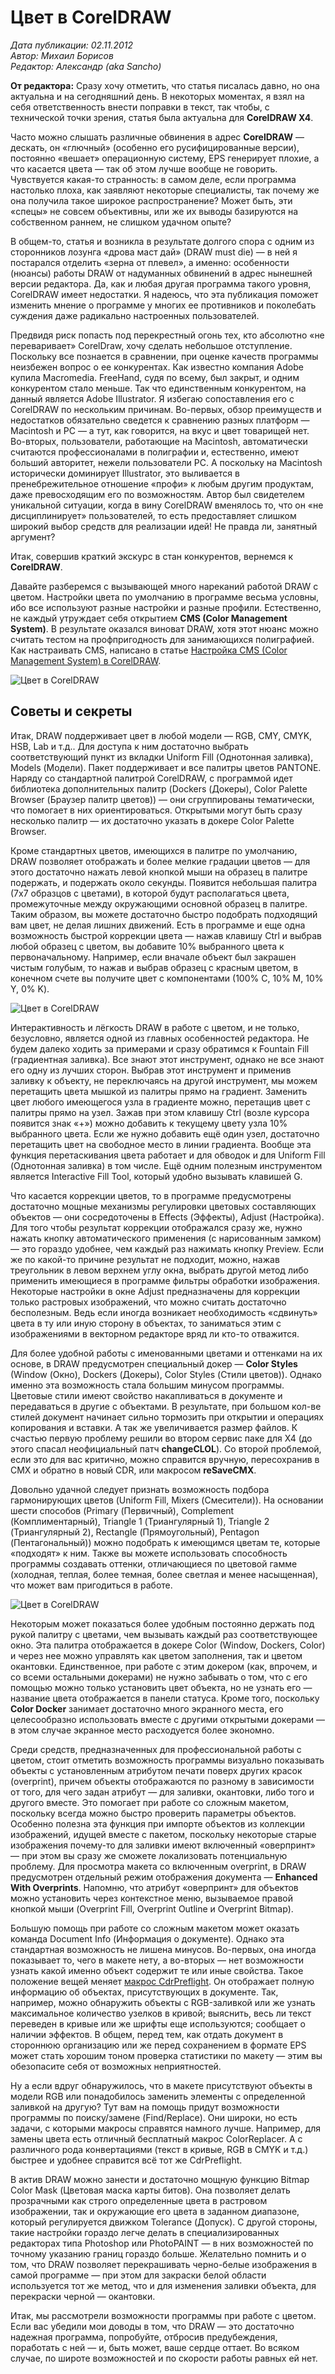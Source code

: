 # Цвет в CorelDRAW

_Дата публикации: 02.11.2012_   
_Автор: Михаил Борисов_   
_Редактор: Александр (aka Sancho)_

**От редактора:** Сразу хочу отметить, что статья писалась давно, но она актуальна и на сегодняшний день. В некоторых моментах, я взял на себя ответственность внести поправки в текст, так чтобы, с технической точки зрения, статья была актуальна для **CorelDRAW Х4**.

Часто можно слышать различные обвинения в адрес **CorelDRAW** — дескать, он «глючный» (особенно его русифицированные версии), постоянно «вешает» операционную систему, EPS генерирует плохие, а что касается цвета — так об этом лучше вообще не говорить. Чувствуется какая-то странность: в самом деле, если программа настолько плоха, как заявляют некоторые специалисты, так почему же она получила такое широкое распространение? Может быть, эти «спецы» не совсем объективны, или же их выводы базируются на собственном раннем, не слишком удачном опыте?

В общем-то, статья и возникла в результате долгого спора с одним из сторонников лозунга «дрова маст дай» (DRAW must die) — в ней я постарался отделить «зерна от плевел», а именно: особенности (нюансы) работы DRAW от надуманных обвинений в адрес нынешней версии редактора. Да, как и любая другая программа такого уровня, CorelDRAW имеет недостатки. Я надеюсь, что эта публикация поможет изменить мнение о программе у многих ее противников и поколебать суждения даже радикально настроенных пользователей.

Предвидя риск попасть под перекрестный огонь тех, кто абсолютно «не переваривает» CorelDraw, хочу сделать небольшое отступление. Поскольку все познается в сравнении, при оценке качеств программы неизбежен вопрос о ее конкурентах. Как известно компания Adobe купила Macromedia. FreeHand, судя по всему, был закрыт, и одним конкурентом стало меньше. Так что единственным конкурентом, на данный является Adobe Illustrator. Я избегаю сопоставления его с CorelDRAW по нескольким причинам. Во-первых, обзор преимуществ и недостатков обязательно сведется к сравнению разных платформ — Macintosh и PC — а тут, как говорится, на вкус и цвет товарищей нет. Во-вторых, пользователи, работающие на Macintosh, автоматически считаются профессионалами в полиграфии и, естественно, имеют больший авторитет, нежели пользователи РС. А поскольку на Macintosh исторически доминирует Illustrator, это выливается в пренебрежительное отношение «профи» к любым другим продуктам, даже превосходящим его по возможностям. Автор был свидетелем уникальной ситуации, когда в вину CorelDRAW вменялось то, что он «не дисциплинирует» пользователей, то есть предоставляет слишком широкий выбор средств для реализации идей! Не правда ли, занятный аргумент?

Итак, совершив краткий экскурс в стан конкурентов, вернемся к **CorelDRAW**.

Давайте разберемся с вызывающей много нареканий работой DRAW с цветом. Настройки цвета по умолчанию в программе весьма условны, ибо все используют разные настройки и разные профили. Естественно, не каждый утруждает себя открытием **CMS (Color Management System)**. В результате оказался виноват DRAW, хотя этот нюанс можно считать тестом на профпригодность для занимающихся полиграфией. Как настраивать CMS, написано в статье [Настройка CMS (Color Management System) в CorelDRAW](../nastroyka-cms-color-management-system-v-coreldraw/index.md).

![Цвет в CorelDRAW](1.png)

## Cоветы и секреты

Итак, DRAW поддерживает цвет в любой модели — RGB, CMY, CMYK, HSB, Lab и т.д.. Для доступа к ним достаточно выбрать соответствующий пункт из вкладки Uniform Fill (Однотонная заливка), Models (Модели). Пакет поддерживает и все палитры цветов PANTONE. Наряду со стандартной палитрой CorelDRAW, с программой идет библиотека дополнительных палитр (Dockers (Докеры), Color Palette Browser (Браузер палитр цветов)) — они сгруппированы тематически, что помогает в них ориентироваться. Открытыми могут быть сразу несколько палитр — их достаточно указать в докере Color Palette Browser.

Кроме стандартных цветов, имеющихся в палитре по умолчанию, DRAW позволяет отображать и более мелкие градации цветов — для этого достаточно нажать левой кнопкой мыши на образец в палитре подержать, и подержать около секунды. Появится небольшая палитра (7x7 образцов с цветами), в которой будут располагаться цвета, промежуточные между окружающими основной образец в палитре. Таким образом, вы можете достаточно быстро подобрать подходящий вам цвет, не делая лишних движений. Есть в программе и еще одна возможность быстрой коррекции цвета — нажав клавишу Ctrl и выбрав любой образец с цветом, вы добавите 10% выбранного цвета к первоначальному. Например, если вначале объект был закрашен чистым голубым, то нажав и выбрав образец с красным цветом, в конечном счете вы получите цвет с компонентами (100% С, 10% М, 10% Y, 0% K).

![Цвет в CorelDRAW](2.png)

Интерактивность и лёгкость DRAW в работе с цветом, и не только, безусловно, является одной из главных особенностей редактора. Не будем далеко ходить за примерами и сразу обратимся к Fountain Fill (градиентная заливка). Все знают этот инструмент, однако не все знают его одну из лучших сторон. Выбрав этот инструмент и применив заливку к объекту, не переключаясь на другой инструмент, мы можем перетащить цвета мышкой из палитры прямо на градиент. Заменить цвет любого имеющегося узла в градиенте можно, перетащив цвет с палитры прямо на узел. Зажав при этом клавишу Ctrl (возле курсора появится знак «+») можно добавить к текущему цвету узла 10% выбранного цвета. Если же нужно добавить ещё один узел, достаточно перетащить цвет на свободное место в линии градиента. Вообще эта функция перетаскивания цвета работает и для обводок и для Uniform Fill (Однотонная заливка) в том числе. Ещё одним полезным инструментом является Interactive Fill Tool, который удобно вызывать клавишей G.

Что касается коррекции цветов, то в программе предусмотрены достаточно мощные механизмы регулировки цветовых составляющих объектов — они сосредоточены в Effects (Эффекты), Adjust (Настройка). Для того чтобы результат коррекции отображался сразу же, нужно нажать кнопку автоматического применения (с нарисованным замком) — это гораздо удобнее, чем каждый раз нажимать кнопку Preview. Если же по какой-то причине результат не подходит, можно, нажав треугольник в левом верхнем углу окна, выбрать другой метод либо применить имеющиеся в программе фильтры обработки изображения. Некоторые настройки в окне Adjust предназначены для коррекции только растровых изображений, что можно считать достаточно бесполезным. Ведь если иногда возникает необходимость «сдвинуть» цвета в ту или иную сторону в объектах, то заниматься этим с изображениями в векторном редакторе вряд ли кто-то отважится.

Для более удобной работы с именованными цветами и оттенками на их основе, в DRAW предусмотрен специальный докер — **Color Styles** (Window (Окно), Dockers (Докеры), Color Styles (Стили цветов)). Однако именно эта возможность стала большим минусом программы. Цветовые стили имеют свойство накапливаться в документе и передаваться в другие с объектами. В результате, при большом кол-ве стилей документ начинает сильно тормозить при открытии и операциях копирования и вставки. А так же увеличивается размер файлов. К счастью первую проблему решили во втором сервис паке для Х4 (до этого спасал неофициальный патч **changeCLOL**). Со второй проблемой, если это для вас критично, можно справится вручную, пересохранив в CMX и обратно в новый CDR, или макросом **reSaveCMX**.

Довольно удачной следует признать возможность подбора гармонирующих цветов (Uniform Fill, Mixers (Смесители)). На основании шести способов (Primary (Первичный), Complement (Комплиментарный), Triangle 1 (Триангулярный 1), Triangle 2 (Триангулярный 2), Rectangle (Прямоугольный), Pentagon (Пентагональный)) можно подобрать к имеющимся цветам те, которые «подходят» к ним. Также вы можете использовать способность программы создавать оттенки, отличающиеся по цветовой гамме (холодная, теплая, более темная, более светлая и менее насыщенная), что может вам пригодиться в работе.

![Цвет в CorelDRAW](3.png)

Некоторым может показаться более удобным постоянно держать под рукой палитру с цветами, чем вызывать каждый раз соответствующее окно. Эта палитра отображается в докере Color (Window, Dockers, Color) и через нее можно управлять как цветом заполнения, так и цветом окантовки. Единственное, при работе с этим докером (как, впрочем, и со всеми остальными докерами) не нужно забывать о том, что с его помощью можно только установить цвет объекта, но не узнать его — название цвета отображается в панели статуса. Кроме того, поскольку **Color Docker** занимает достаточно много экранного места, его целесообразно использовать вместе с другими открытыми докерами — в этом случае экранное место расходуется более экономно.

Среди средств, предназначенных для профессиональной работы с цветом, стоит отметить возможность программы визуально показывать объекты с установленным атрибутом печати поверх других красок (overprint), причем объекты отображаются по разному в зависимости от того, для чего задан атрибут — для заливки, окантовки, либо того и другого вместе. Это помогает при работе со сложным макетом, поскольку всегда можно быстро проверить параметры объектов. Особенно полезна эта функция при импорте объектов из коллекции изображений, идущей вместе с пакетом, поскольку некоторые старые изображения почему-то для заливки имеют включенный «оверпринт» — при этом вы сразу же сможете локализовать потенциальную проблему. Для просмотра макета со включенным overprint, в DRAW предусмотрен отдельный режим отображения документа — **Enhanced With Overprints**. Напомню, что атрибут «оверпринт» для объектов можно установить через контекстное меню, вызываемое правой кнопкой мыши (Overprint Fill, Overprint Outline и Overprint Bitmap).

Большую помощь при работе со сложным макетом может оказать команда Document Info (Информация о документе). Однако эта стандартная возможность не лишена минусов. Во-первых, она иногда показывает то, чего в макете нету, а во-вторых — нет возможности узнать какой именно объект содержит те или иные свойства. Такое положение вещей меняет [макрос CdrPreflight](http://cdrpro.ru/macros/cdrpreflight/). Он отображает полную информацию об объектах, присутствующих в документе. Так, например, можно обнаружить объекты с RGB-заливкой или же узнать максимальное количество узелков в кривой; выяснить, весь ли текст переведен в кривые или же шрифты еще используются; сообщает о наличии эффектов. В общем, перед тем, как отдать документ в стороннюю организацию или же перед сохранением в формате EPS может стать хорошим тоном проверка статистики по макету — этим вы обезопасите себя от возможных неприятностей.

Ну а если вдруг обнаружилось, что в макете присутствуют объекты в модели RGB или понадобилось заменить элементы с определенной заливкой на другую? Тут вам на помощь придут возможности программы по поиску/замене (Find/Replace). Они широки, но есть задачи, с которыми макросы справятся намного лучше. Например, для замены цвета есть отличный бесплатный макрос ColorReplacer. А с различного рода конвертациями (текст в кривые, RGB в CMYK и т.д.) быстрее и удобнее справится всё тот же CdrPreflight.

В актив DRAW можно занести и достаточно мощную функцию Bitmap Color Mask (Цветовая маска карты битов). Она позволяет делать прозрачными как строго определенные цвета в растровом изображении, так и окружающие его цвета в заданном диапазоне, который регулируется движком Tolerance (Допуск). С другой стороны, такие настройки гораздо легче делать в специализированных редакторах типа Photoshop или PhotoPAINT — в них возможностей по точному указанию границ гораздо больше. Желательно помнить и о том, что DRAW позволяет перекрашивать черно-белые изображения в самой программе — при этом для закраски белой области используется тот же метод, что и для изменения заливки объекта, для перекраски черной — окантовки.

Итак, мы рассмотрели возможности программы при работе с цветом. Если вас убедили мои доводы в том, что DRAW — это достаточно надежная программа, попробуйте, отбросив предубеждения, поработать с ней — и, быть может, ваше сердце оттает. Во всяком случае, по широте возможностей и по скорости работы равных ей нет.
